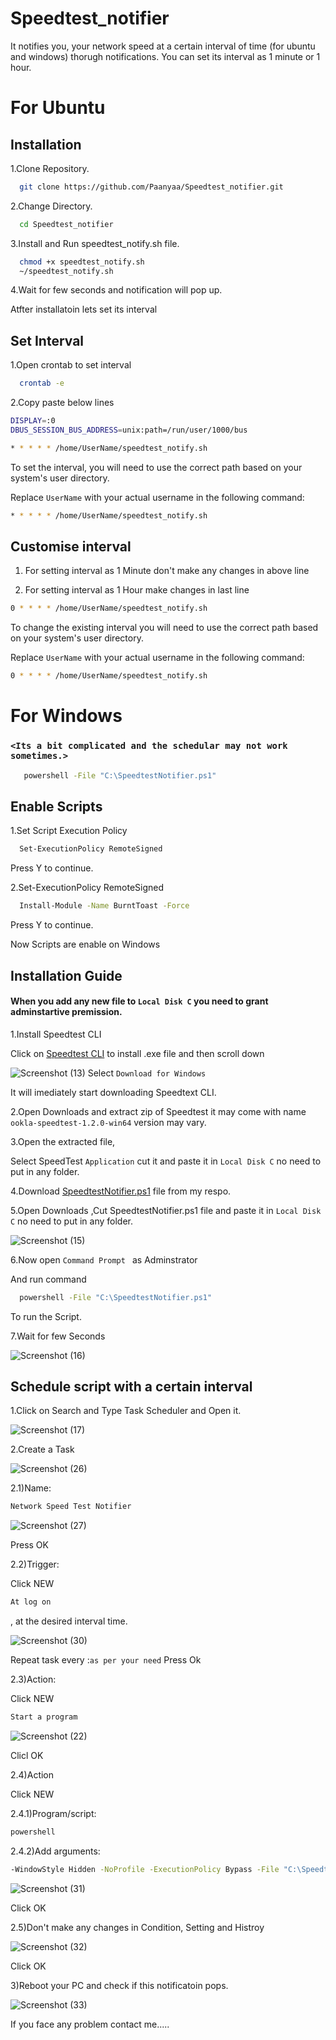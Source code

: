 # Speedtest_notifier
It notifies you, your network speed at a certain interval of time (for ubuntu and windows) thorugh notifications.
You can set its interval as 1 minute or 1 hour.

# For Ubuntu

## Installation
1.Clone Repository.
```Bash
  git clone https://github.com/Paanyaa/Speedtest_notifier.git
```
2.Change Directory.
```Bash
  cd Speedtest_notifier
```
3.Install and Run speedtest_notify.sh file.
```Bash
  chmod +x speedtest_notify.sh
  ~/speedtest_notify.sh
```
4.Wait for few seconds and notification will pop up.

Atfter installatoin lets set its interval

## Set Interval
1.Open crontab to set interval
```Bash
  crontab -e
```
2.Copy paste below lines
```Bash
DISPLAY=:0
DBUS_SESSION_BUS_ADDRESS=unix:path=/run/user/1000/bus

* * * * * /home/UserName/speedtest_notify.sh
```
To set the interval, you will need to use the correct path based on your system's user directory. 

Replace `UserName` with your actual username in the following command:

```sh
* * * * * /home/UserName/speedtest_notify.sh
```
## Customise interval

1. For setting interval as 1 Minute don't make any changes in above line

2. For setting interval as 1 Hour make changes in last line
```Bash
0 * * * * /home/UserName/speedtest_notify.sh
```
To change the existing interval you will need to use the correct path based on your system's user directory. 

Replace `UserName` with your actual username in the following command:

```sh
0 * * * * /home/UserName/speedtest_notify.sh
```

# For Windows

### `<Its a bit complicated and the schedular may not work sometimes.>`
```bash
   powershell -File "C:\SpeedtestNotifier.ps1"
```

## Enable Scripts

1.Set Script Execution Policy
```bash
  Set-ExecutionPolicy RemoteSigned
```
Press Y to continue.

2.Set-ExecutionPolicy RemoteSigned
```Bash
  Install-Module -Name BurntToast -Force
```
Press Y to continue.

Now Scripts are enable on Windows

## Installation Guide

#### When you add any new file to `Local Disk C` you need to grant adminstartive premission.

1.Install Speedtest CLI

Click on [Speedtest CLI](https://www.speedtest.net/apps/cli) to install .exe file and then scroll down 

![Screenshot (13)](https://github.com/user-attachments/assets/36f940e4-612d-438e-add4-83a4b041ba18)
Select `Download for Windows`

It will imediately start downloading Speedtext CLI.

2.Open Downloads and extract zip of Speedtest it may come with name `ookla-speedtest-1.2.0-win64` version may vary.

3.Open the extracted file,

Select SpeedTest `Application` cut it and paste it in `Local Disk C` no need to put in any folder.

4.Download [SpeedtestNotifier.ps1](SpeedtestNotifier.ps1) file from my respo.

5.Open Downloads ,Cut SpeedtestNotifier.ps1 file and paste it in `Local Disk C` no need to put in any folder.

![Screenshot (15)](https://github.com/user-attachments/assets/09a39a3f-8c58-42bd-b8c5-4615ccff01b5)

6.Now open `Command Prompt ` as Adminstrator

And run command
```Bash
  powershell -File "C:\SpeedtestNotifier.ps1"
```
To run the Script.

7.Wait for few Seconds

![Screenshot (16)](https://github.com/user-attachments/assets/844762ef-c6bd-468e-a602-b8113739e1a3)

## Schedule script with a certain interval

1.Click on Search and Type Task Scheduler and Open it.

![Screenshot (17)](https://github.com/user-attachments/assets/b684b27b-a1f2-46e0-9db8-9a049c57dd94)

2.Create a Task

![Screenshot (26)](https://github.com/user-attachments/assets/5c044e7a-fda3-4716-9de7-99376e69f99d)

2.1)Name: 
```sh
Network Speed Test Notifier
```

![Screenshot (27)](https://github.com/user-attachments/assets/19339bdc-3daa-4414-9033-b91d999a2c19)

Press OK


2.2)Trigger: 

Click NEW
```sh
At log on
```
, at the desired interval time.

![Screenshot (30)](https://github.com/user-attachments/assets/b89990d7-4a45-4395-8913-68453ba40bb8)

Repeat task every :`as per your need`
Press Ok


2.3)Action: 

Click NEW
```sh
Start a program
```

![Screenshot (22)](https://github.com/user-attachments/assets/1cd24397-39a0-431c-bab6-84431a53dd84)

Clicl OK

2.4)Action

Click NEW

2.4.1)Program/script:
```sh
powershell
```

2.4.2)Add arguments: 
```sh 
-WindowStyle Hidden -NoProfile -ExecutionPolicy Bypass -File "C:\SpeedtestNotifier.ps1"
```

![Screenshot (31)](https://github.com/user-attachments/assets/b995036e-2719-459a-967a-4b097375b7d6)

Click OK

2.5)Don't make any changes in Condition, Setting and Histroy

![Screenshot (32)](https://github.com/user-attachments/assets/c75dcf95-83b3-46fe-adc3-51369b881c3d)

Click OK

3)Reboot your PC and check if this notificatoin pops.

![Screenshot (33)](https://github.com/user-attachments/assets/a0bf1de8-befa-4d21-8a9d-05287fb361d0)

If you face any problem contact me.....
